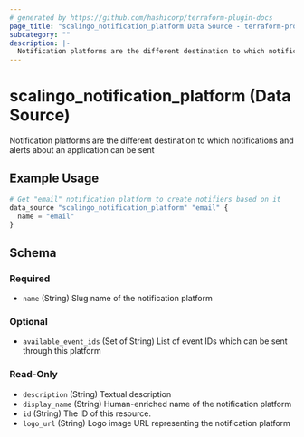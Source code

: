 ```yaml
---
# generated by https://github.com/hashicorp/terraform-plugin-docs
page_title: "scalingo_notification_platform Data Source - terraform-provider-scalingo"
subcategory: ""
description: |-
  Notification platforms are the different destination to which notifications and alerts about an application can be sent
---
```


# scalingo_notification_platform (Data Source)

Notification platforms are the different destination to which notifications and alerts about an application can be sent

## Example Usage

```terraform
# Get "email" notification platform to create notifiers based on it
data_source "scalingo_notification_platform" "email" {
  name = "email"
}
```

<!-- schema generated by tfplugindocs -->
## Schema

### Required

- `name` (String) Slug name of the notification platform

### Optional

- `available_event_ids` (Set of String) List of event IDs which can be sent through this platform

### Read-Only

- `description` (String) Textual description
- `display_name` (String) Human-enriched name of the notification platform
- `id` (String) The ID of this resource.
- `logo_url` (String) Logo image URL representing the notification platform


